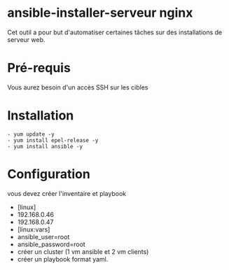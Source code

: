 # ansible-installer-serveur nginx
Cet outil a pour but d'automatiser certaines tâches sur des installations de serveur web.
# Pré-requis
Vous aurez besoin d'un accès SSH sur les cibles
# Installation
    - yum update -y
    - yum install epel-release -y 
    - yum install ansible -y
# Configuration
vous devez créer l'inventaire et playbook
 - [linux]
 - 192.168.0.46
 - 192.168.0.47
 - [linux:vars]
 - ansible_user=root
 - ansible_password=root
 - créer un cluster (1 vm ansible et 2 vm clients)
 - créer un playbook format yaml.
